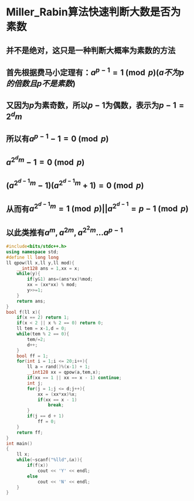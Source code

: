 # Miller_Rabin算法快速判断大数是否为素数

## 并不是绝对，这只是一种判断大概率为素数的方法

## 首先根据费马小定理有：$a^{p-1}=1\pmod p(a不为p的倍数且p不是素数)$

## 又因为$p$为素奇数，所以$p-1$为偶数，表示为$p-1=2^dm$

## 所以有$a^{p-1}-1=0\pmod p$

## $a^{2^dm}-1=0\pmod p$

## $(a^{2^{d-1}m}-1)(a^{2^{d-1}m}+1)=0\pmod p$

## 从而有$a^{2^{d-1}m}=1\pmod p||a^{2^{d-1}}=p-1\pmod p$

## 以此类推有$a^m,a^{2m},a^{2^2m}...a^{p-1}$

```c++
#include<bits/stdc++.h>
using namespace std;
#define ll long long 
ll qpow(ll x,ll y,ll mod){
	__int128 ans = 1,xx = x;
	while(y){
		if(y&1) ans=(ans*xx)%mod;
		xx = (xx*xx) % mod;
		y>>=1;
	}
	return ans;
}
bool f(ll x){
	if(x == 2) return 1;
	if(x < 2 || x % 2 == 0) return 0;
	ll tem = x-1,d = 0;
	while(tem % 2 == 0){
		tem/=2;
		d++;
	}
	bool ff = 1;
	for(int i = 1;i <= 20;i++){
		ll a = rand()%(x-1) + 1;
		__int128 xx = qpow(a,tem,x);
		if(xx == 1 || xx == x - 1) continue;
		int j;
		for(j = 1;j <= d;j++){
			xx = (xx*xx)%x;
			if(xx == x - 1)
				break;
		}
		if(j == d + 1)
			ff = 0;
	}
	return ff;
}
int main()
{
	ll x;
	while(~scanf("%lld",&x)){
		if(f(x))
			cout << 'Y' << endl;
		else
			cout << 'N' << endl;
	}
}
```

